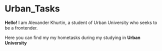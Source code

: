 # Urban_Tasks

**Hello!** I am Alexander Khurtin, a student of Urban University who seeks to be a frontender. 

Here you can find my my hometasks during my studying in **Urban University**

